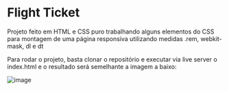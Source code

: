 # Flight Ticket
Projeto feito em HTML e CSS puro trabalhando alguns elementos do CSS para montagem de uma página responsiva utilizando medidas .rem, webkit-mask, dl e dt

Para rodar o projeto, basta clonar o repositório e executar via live server o index.html e o resultado será semelhante a imagem a baixo:

![image](https://github.com/arthurvro/flight-ticket/assets/105928530/6e6007c7-1978-49ab-9fda-b8ed1cf70399)
